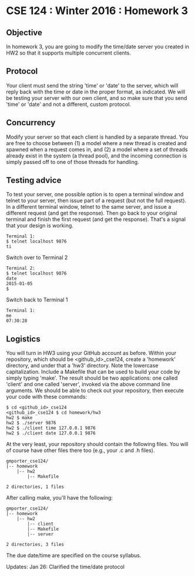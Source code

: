 # CSE 124 : Winter 2016 : Homework 3

## Objective

In homework 3, you are going to modify the time/date server you created in HW2 so that it supports multiple concurrent clients.

## Protocol

Your client must send the string 'time' or 'date' to the server, which will reply back with the time or date in the proper format, as indicated. We will be testing your server with our own client, and so make sure that you send 'time' or 'date' and not a different, custom protocol.

## Concurrency

Modify your server so that each client is handled by a separate thread. You are free to choose between (1) a model where a new thread is created and spawned when a request comes in, and (2) a model where a set of threads already exist in the system (a thread pool), and the incoming connection is simply passed off to one of those threads for handling.

## Testing advice

To test your server, one possible option is to open a terminal window and telnet to your server, then issue part of a request (but not the full request). In a different terminal window, telnet to the same server, and issue a different request (and get the response). Then go back to your original terminal and finish the first request (and get the response). That's a signal that your design is working.

```
Terminal 1:
$ telnet localhost 9876
ti
```

Switch over to Terminal 2

```
Terminal 2:
$ telnet localhost 9876
date
2015-01-05
$
```

Switch back to Terminal 1

```
Terminal 1:
me
07:30:28
```

## Logistics

You will turn in HW3 using your GitHub account as before. Within your repository, which should be <github_id>_cse124, create a 'homework' directory, and under that a 'hw3' directory. Note the lowercase capitalization.
Include a Makefile that can be used to build your code by simply typing 'make'. The result should be two applications: one called 'client' and one called 'server', invoked via the above command line arguments. We should be able to check out your repository, then execute your code with these commands:

```
$ cd <github_id>_cse124
<github_id>_cse124 $ cd homework/hw3
hw2 $ make
hw2 $ ./server 9876
hw2 $ ./client time 127.0.0.1 9876
hw2 $ ./client date 127.0.0.1 9876
```

At the very least, your repository should contain the following files. You will of course have other files there too (e.g., your .c and .h files).

```
gmporter_cse124/
|-- homework
    |-- hw2
        |-- Makefile

2 directories, 1 files
```

After calling make, you'll have the following:

```
gmporter_cse124/
|-- homework
    |-- hw2
        |-- client
        |-- Makefile
        |-- server

2 directories, 3 files
```

The due date/time are specified on the course syllabus.

Updates: Jan 26: Clarified the time/date protocol